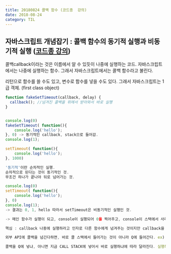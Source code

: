 ```yaml
---
title: 20180824 콜백 함수 (코드종  강의)
date: 2018-08-24
category: TIL
---
```


## 자바스크립트 개념잡기 : 콜백 함수의 동기적 실행과 비동기적 실행 ([코드종 강의](https://www.youtube.com/watch?v=j0Viy3v97gY))

콜백callback이라는 것은 이름에서 알 수 있듯이 나중에 실행하는 코드. 자바스크립트에서는 나중에 실행하는 함수. 그래서 자바스크립트에서는 콜백 함수라고 불린다.

리턴으로 함수를 쓸 수도 있고, 변수로 함수를 넣을 수도 있다. 그래서 자바스크립트는 1급 객체. (first class object)

```javascript
function fakeSetTimeout(callback, delay) {
  callback(); //넘겨진 콜백을 위에서 받아와서 바로 실행
}


console.log(0)
fakeSetTimeout( function(){
    console.log('hello');
}, 0) -> 동기적인 callback, stack으로 들어감.
console.log(1);

setTimeout( function(){
    console.log('hello');
}, 1000)

'동기적'이란 순차적인 실행.
순차적으로 된다는 것이 동기적인 것.
무조건 하나가 끝나야 뒤로 넘어가는 것.

console.log(0)
setTimeout( function(){
    console.log('hello');
}, 0)
console.log(1);
-> 결과는 0, 1, hello 따라서 setTimeout은 비동기적인 실행인 것.

-> 메인 함수가 실행이 되고, console이 실행되어 0을 찍어주고, console이 스택에서 사라진다. 그 다음에 setTimeout이란 자바스크립트 인터페이스(API)를 호출한다. 0초 뒤에 실행하는 것이 아니라 Q에다가 callback을 넣어준다. setTimeout 호출이 끝나면 main으로 돌아오고, 그 다음에 console 1이 찍히고, 메인 함수가 끝난다. 스택에서는 현재 아무 것도 없다. Q를 살피고, Q에 있던 콜백을 stack으로 데려와서 console.log을 실행하게 되고 hello가 출력한다.

핵심 : callback 나중에 실행하라고 인자로 다른 함수에게 넘겨주는 것이지만 callback을 받는 그 함수가 어떻게 받느냐에 따라서 동기적일 수도, 비동기적일 수도 있다.

외부 API에 콜백을 넘긴다하면, 바로 콜 스택에서 들어가는 것이 아니라 Q에 들어간다. ex) button의 onclick. DOM은 외부다. DOM은 자바스크립트 내부가 아니라 자바스크립트 외부에 있는 다른 세계. 버튼을 클릭하면 Q에 넣는다.

콜백을 Q에 넣냐, 아니면 지금 CALL STACK에 넣어서 바로 실행하냐에 따라 달라진다. 실행하는 함수가 Q에 들어가는지 STACK에 들어가는지는 알아둘 필요가 있다.
```
